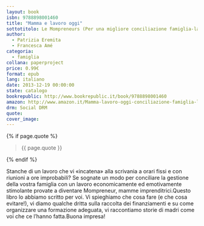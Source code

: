 ```yaml
---
layout: book
isbn: 9788898001460
title: "Mamma e lavoro oggi"
sottotitolo: Le Mompreneurs (Per una migliore conciliazione famiglia-lavoro)
author:
  - Patrizia Eremita
  - Francesca Amé
categoria:
  - famiglia
collana: paperproject
price: 0.99€
format: epub
lang: italiano
date: 2013-12-19 00:00:00
state: catalogo
bookrepublic: http://www.bookrepublic.it/book/9788898001460
amazon: http://www.amazon.it/Mamma-lavoro-oggi-conciliazione-famiglia-lavoro-ebook/dp/B00HFBPWQO/
drm: Social DRM
quote:
cover_image:
---
```


{% if page.quote %}
<blockquote>
    {{ page.quote }}
</blockquote>
{% endif %}

Stanche di un lavoro che vi «incatena» alla scrivania a orari fissi e con riunioni a ore improbabili? Se sognate un modo per conciliare la gestione della vostra famiglia con un lavoro economicamente ed emotivamente stimolante provate a diventare Mompreneur, mamme imprenditrici.Questo libro lo abbiamo scritto per voi. Vi spieghiamo che cosa fare (e che cosa evitare!), vi diamo qualche dritta sulla raccolta dei finanziamenti e su come organizzare una formazione adeguata, vi raccontiamo storie di madri come voi che ce l’hanno fatta.Buona impresa!